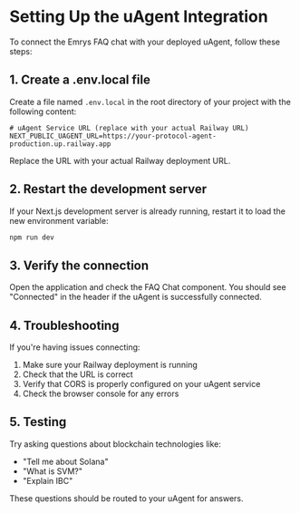 # Setting Up the uAgent Integration

To connect the Emrys FAQ chat with your deployed uAgent, follow these steps:

## 1. Create a .env.local file

Create a file named `.env.local` in the root directory of your project with the following content:

```
# uAgent Service URL (replace with your actual Railway URL)
NEXT_PUBLIC_UAGENT_URL=https://your-protocol-agent-production.up.railway.app
```

Replace the URL with your actual Railway deployment URL.

## 2. Restart the development server

If your Next.js development server is already running, restart it to load the new environment variable:

```bash
npm run dev
```

## 3. Verify the connection

Open the application and check the FAQ Chat component. You should see "Connected" in the header if the uAgent is successfully connected.

## 4. Troubleshooting

If you're having issues connecting:

1. Make sure your Railway deployment is running
2. Check that the URL is correct
3. Verify that CORS is properly configured on your uAgent service
4. Check the browser console for any errors

## 5. Testing

Try asking questions about blockchain technologies like:
- "Tell me about Solana"
- "What is SVM?"
- "Explain IBC"

These questions should be routed to your uAgent for answers. 